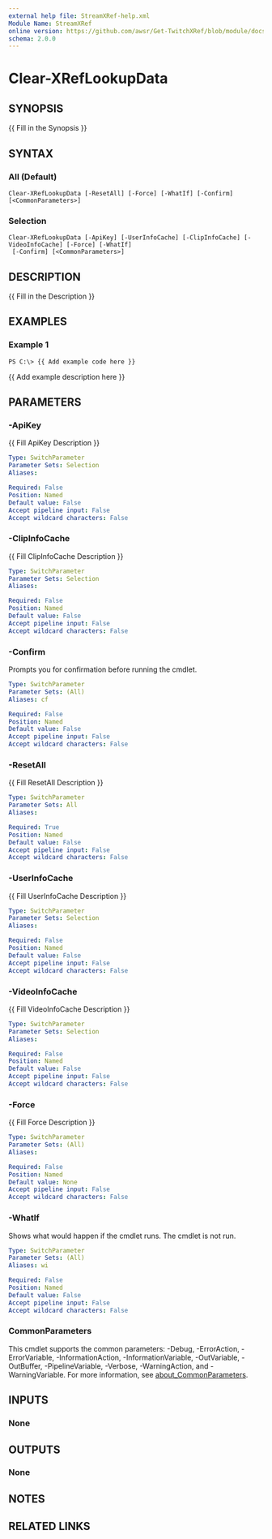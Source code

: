 ```yaml
---
external help file: StreamXRef-help.xml
Module Name: StreamXRef
online version: https://github.com/awsr/Get-TwitchXRef/blob/module/docs/Clear-XRefLookupData.md
schema: 2.0.0
---
```


# Clear-XRefLookupData

## SYNOPSIS
{{ Fill in the Synopsis }}

## SYNTAX

### All (Default)
```
Clear-XRefLookupData [-ResetAll] [-Force] [-WhatIf] [-Confirm] [<CommonParameters>]
```

### Selection
```
Clear-XRefLookupData [-ApiKey] [-UserInfoCache] [-ClipInfoCache] [-VideoInfoCache] [-Force] [-WhatIf]
 [-Confirm] [<CommonParameters>]
```

## DESCRIPTION
{{ Fill in the Description }}

## EXAMPLES

### Example 1
```
PS C:\> {{ Add example code here }}
```

{{ Add example description here }}

## PARAMETERS

### -ApiKey
{{ Fill ApiKey Description }}

```yaml
Type: SwitchParameter
Parameter Sets: Selection
Aliases:

Required: False
Position: Named
Default value: False
Accept pipeline input: False
Accept wildcard characters: False
```

### -ClipInfoCache
{{ Fill ClipInfoCache Description }}

```yaml
Type: SwitchParameter
Parameter Sets: Selection
Aliases:

Required: False
Position: Named
Default value: False
Accept pipeline input: False
Accept wildcard characters: False
```

### -Confirm
Prompts you for confirmation before running the cmdlet.

```yaml
Type: SwitchParameter
Parameter Sets: (All)
Aliases: cf

Required: False
Position: Named
Default value: False
Accept pipeline input: False
Accept wildcard characters: False
```

### -ResetAll
{{ Fill ResetAll Description }}

```yaml
Type: SwitchParameter
Parameter Sets: All
Aliases:

Required: True
Position: Named
Default value: False
Accept pipeline input: False
Accept wildcard characters: False
```

### -UserInfoCache
{{ Fill UserInfoCache Description }}

```yaml
Type: SwitchParameter
Parameter Sets: Selection
Aliases:

Required: False
Position: Named
Default value: False
Accept pipeline input: False
Accept wildcard characters: False
```

### -VideoInfoCache
{{ Fill VideoInfoCache Description }}

```yaml
Type: SwitchParameter
Parameter Sets: Selection
Aliases:

Required: False
Position: Named
Default value: False
Accept pipeline input: False
Accept wildcard characters: False
```

### -Force
{{ Fill Force Description }}

```yaml
Type: SwitchParameter
Parameter Sets: (All)
Aliases:

Required: False
Position: Named
Default value: None
Accept pipeline input: False
Accept wildcard characters: False
```

### -WhatIf
Shows what would happen if the cmdlet runs.
The cmdlet is not run.

```yaml
Type: SwitchParameter
Parameter Sets: (All)
Aliases: wi

Required: False
Position: Named
Default value: False
Accept pipeline input: False
Accept wildcard characters: False
```

### CommonParameters
This cmdlet supports the common parameters: -Debug, -ErrorAction, -ErrorVariable, -InformationAction, -InformationVariable, -OutVariable, -OutBuffer, -PipelineVariable, -Verbose, -WarningAction, and -WarningVariable. For more information, see [about_CommonParameters](http://go.microsoft.com/fwlink/?LinkID=113216).

## INPUTS

### None

## OUTPUTS

### None

## NOTES

## RELATED LINKS
